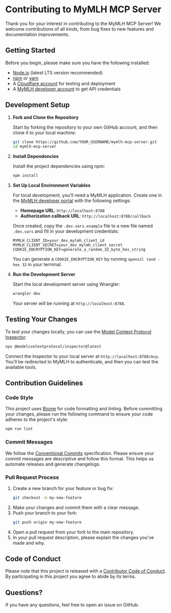 # Contributing to MyMLH MCP Server

Thank you for your interest in contributing to the MyMLH MCP Server! We welcome contributions of all kinds, from bug fixes to new features and documentation improvements.

## Getting Started

Before you begin, please make sure you have the following installed:

- [Node.js](https://nodejs.org/) (latest LTS version recommended)
- [npm](https://www.npmjs.com/) or [yarn](https://yarnpkg.com/)
- A [Cloudflare account](https://dash.cloudflare.com/sign-up) for testing and deployment
- A [MyMLH developer account](https://my.mlh.io/developers) to get API credentials

## Development Setup

1.  **Fork and Clone the Repository**

    Start by forking the repository to your own GitHub account, and then clone it to your local machine:

    ```bash
    git clone https://github.com/YOUR_USERNAME/mymlh-mcp-server.git
    cd mymlh-mcp-server
    ```

2.  **Install Dependencies**

    Install the project dependencies using npm:

    ```bash
    npm install
    ```

3.  **Set Up Local Environment Variables**

    For local development, you'll need a MyMLH application. Create one in the [MyMLH developer portal](https://my.mlh.io/developers) with the following settings:

    -   **Homepage URL**: `http://localhost:8788`
    -   **Authorization callback URL**: `http://localhost:8788/callback`

    Once created, copy the `.dev.vars.example` file to a new file named `.dev.vars` and fill in your development credentials:

    ```
    MYMLH_CLIENT_ID=your_dev_mylmh_client_id
    MYMLH_CLIENT_SECRET=your_dev_mylmh_client_secret
    COOKIE_ENCRYPTION_KEY=generate_a_random_32_byte_hex_string
    ```

    You can generate a `COOKIE_ENCRYPTION_KEY` by running `openssl rand -hex 32` in your terminal.

4.  **Run the Development Server**

    Start the local development server using Wrangler:

    ```bash
    wrangler dev
    ```

    Your server will be running at `http://localhost:8788`.

## Testing Your Changes

To test your changes locally, you can use the [Model Context Protocol Inspector](https://modelcontextprotocol.io/docs/tools/inspector):

```bash
npx @modelcontextprotocol/inspector@latest
```

Connect the Inspector to your local server at `http://localhost:8788/mcp`. You'll be redirected to MyMLH to authenticate, and then you can test the available tools.

## Contribution Guidelines

### Code Style

This project uses [Biome](https://biomejs.dev/) for code formatting and linting. Before committing your changes, please run the following command to ensure your code adheres to the project's style:

```bash
npm run lint
```

### Commit Messages

We follow the [Conventional Commits](https://www.conventionalcommits.org/) specification. Please ensure your commit messages are descriptive and follow this format. This helps us automate releases and generate changelogs.

### Pull Request Process

1.  Create a new branch for your feature or bug fix:
    ```bash
    git checkout -b my-new-feature
    ```
2.  Make your changes and commit them with a clear message.
3.  Push your branch to your fork:
    ```bash
    git push origin my-new-feature
    ```
4.  Open a pull request from your fork to the main repository.
5.  In your pull request description, please explain the changes you've made and why.

## Code of Conduct

Please note that this project is released with a [Contributor Code of Conduct](CODE_OF_CONDUCT.md). By participating in this project you agree to abide by its terms.

## Questions?

If you have any questions, feel free to open an issue on GitHub.

